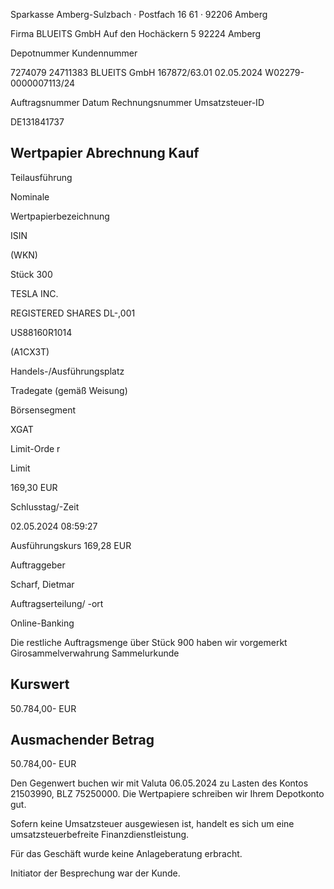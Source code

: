 <!-- image -->

Sparkasse Amberg-Sulzbach · Postfach 16 61 · 92206 Amberg

Firma BLUEITS GmbH Auf den Hochäckern 5 92224 Amberg

Depotnummer Kundennummer

7274079 24711383 BLUEITS GmbH 167872/63.01 02.05.2024 W02279-0000007113/24

Auftragsnummer Datum Rechnungsnummer Umsatzsteuer-ID

DE131841737

## Wertpapier Abrechnung Kauf

Teilausführung

Nominale

Wertpapierbezeichnung

ISIN

(WKN)

Stück 300

TESLA INC.

REGISTERED SHARES DL-,001

US88160R1014

(A1CX3T)

Handels-/Ausführungsplatz

Tradegate (gemäß Weisung)

Börsensegment

XGAT

Limit-Orde r

Limit

169,30 EUR

Schlusstag/-Zeit

02.05.2024 08:59:27

Ausführungskurs 169,28 EUR

Auftraggeber

Scharf, Dietmar

Auftragserteilung/ -ort

Online-Banking

Die restliche Auftragsmenge über Stück 900 haben wir vorgemerkt Girosammelverwahrung Sammelurkunde

## Kurswert

50.784,00- EUR

## Ausmachender Betrag

50.784,00- EUR

Den Gegenwert buchen wir mit Valuta  06.05.2024 zu Lasten des Kontos  21503990, BLZ  75250000. Die Wertpapiere schreiben wir Ihrem Depotkonto gut.

Sofern keine Umsatzsteuer ausgewiesen ist, handelt es sich um eine umsatzsteuerbefreite Finanzdienstleistung.

Für das Geschäft wurde keine Anlageberatung erbracht.

Initiator der Besprechung war der Kunde.